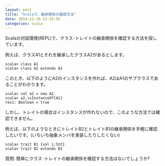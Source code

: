 ```yaml
---
layout: post
title: "Scalaで、継承関係の確認方法"
date: 2014-12-16 12:35:55
categories: scala
---
```

<p>Scalaの対話環境(REPL)で、クラス･トレイトの継承関係を確認する方法を探しています。</p>

<p>例えば、クラスA1とそれを継承したクラスA2があるとします。</p>

<pre><code>scala&gt; class A1
scala&gt; class A2 extends A1
</code></pre>

<p>このとき、以下のようにA2のインスタンスを作れば、A2はA1のサブクラスであることがわかります。</p>

<pre><code>scala&gt; val a2 = new A2
scala&gt; a2.isInstanceOf[A1]
res1: Boolean = true
</code></pre>

<p>しかし、トレイトの場合はインスタンスが作れないので、このような方法では確認できません。</p>

<p>例えば、以下のようなときにトレイトB2とトレイトB1の継承関係を手軽に確認したいです。(いちいち抽象メンバを実装したりしたくない)</p>

<pre><code>scala&gt; trait B1 {val i:Int}
scala&gt; trait B2 extends B1
</code></pre>

<p>質問: 簡単にクラス･トレイトの継承関係を確認する方法はないでしょうか?</p>
